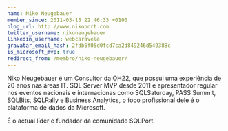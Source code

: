 ```yaml
---
name: Niko Neugebauer
member_since: 2011-03-15 22:46:33 +0100
blog_url: http://www.nikoport.com
twitter_username: nikoneugebauer
linkedin_username: webcaravela
gravatar_email_hash: 2fdb6f05d0fcd7ca2d849246d549388c
is_microsoft_mvp: true
redirect_from: /membro/niko-neugebauer/
---
```

Niko Neugebauer é um Consultor da OH22, que possui uma experiência de 20 anos nas áreas IT. SQL Server MVP desde 2011 e apresentador regular nos eventos nacionais e internacionas como SQLSaturday, PASS Summit, SQLBits, SQLRally e Business Analytics, o foco profissional dele é o plataforma de dados da Microsoft.

É o actual líder e fundador da comunidade SQLPort.
